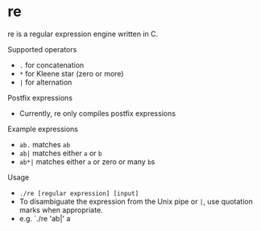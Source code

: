 re
=
re is a regular expression engine written in C.

Supported operators
- `.` for concatenation
- `*` for Kleene star (zero or more)
- `|` for alternation

Postfix expressions
- Currently, re only compiles postfix expressions

Example expressions
- `ab.` matches `ab`
- `ab|` matches either `a` or `b`
- `ab*|` matches either `a` or zero or many `b`s

Usage
- `./re [regular expression] [input]`
- To disambiguate the expression from the Unix pipe or `|`, use quotation marks when appropriate.
- e.g. `./re 'ab|' a

